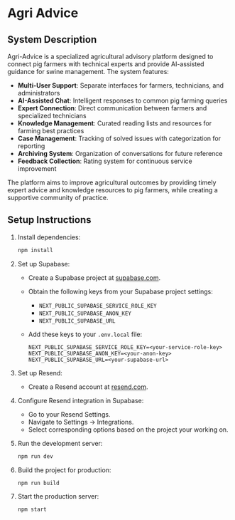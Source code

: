 # Agri Advice

## System Description

Agri-Advice is a specialized agricultural advisory platform designed to connect pig farmers with technical experts and provide AI-assisted guidance for swine management. The system features:

- **Multi-User Support**: Separate interfaces for farmers, technicians, and administrators
- **AI-Assisted Chat**: Intelligent responses to common pig farming queries
- **Expert Connection**: Direct communication between farmers and specialized technicians
- **Knowledge Management**: Curated reading lists and resources for farming best practices
- **Case Management**: Tracking of solved issues with categorization for reporting
- **Archiving System**: Organization of conversations for future reference
- **Feedback Collection**: Rating system for continuous service improvement

The platform aims to improve agricultural outcomes by providing timely expert advice and knowledge resources to pig farmers, while creating a supportive community of practice.

## Setup Instructions

1. Install dependencies:

    ```sh
    npm install
    ```

2. Set up Supabase:
    - Create a Supabase project at [supabase.com](https://supabase.com).
    - Obtain the following keys from your Supabase project settings:
        - `NEXT_PUBLIC_SUPABASE_SERVICE_ROLE_KEY`
        - `NEXT_PUBLIC_SUPABASE_ANON_KEY`
        - `NEXT_PUBLIC_SUPABASE_URL`
    - Add these keys to your `.env.local` file:

        ```env
        NEXT_PUBLIC_SUPABASE_SERVICE_ROLE_KEY=<your-service-role-key>
        NEXT_PUBLIC_SUPABASE_ANON_KEY=<your-anon-key>
        NEXT_PUBLIC_SUPABASE_URL=<your-supabase-url>
        ```

3. Set up Resend:
    - Create a Resend account at [resend.com](https://resend.com).

4. Configure Resend integration in Supabase:
    - Go to your Resend Settings.
    - Navigate to Settings -> Integrations.
    - Select corresponding options based on the project your working on.

5. Run the development server:

    ```sh
    npm run dev
    ```

6. Build the project for production:

    ```sh
    npm run build
    ```

7. Start the production server:

    ```sh
    npm start
    ```

<!-- Tung other features;
•Archive of Message/Selection of Queries
•Identification of Unread message (Pf and Technician)
its either unread notif or number of message same sa messenger nga number ang mabutang kung pila ang naabot nga message sa both users

•Remarks for Report (Pending and Solve) for Technician portal nga mo display sa Report sa admin portal
•Delete button (AI and user (PF and Technician) -->